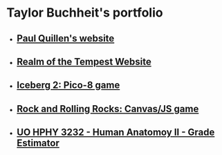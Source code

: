 # <h1>Taylor Buchheit's portfolio</h1>

<ul>
<li><h2><a href="https://7aylor.github.io/Paul%20Quillen%20Website/index.html">Paul Quillen's website</a></h2></li>

<li><h2><a href="https://github.com/7aylor/RealmOfTheTempest/blob/master/index.html">Realm of the Tempest Website</a></h2></li>

<li><h2><a href="https://7aylor.github.io/iceberg2/">Iceberg 2: Pico-8 game</a></h2></li>

<li><h2><a href="https://7aylor.github.io/OMGJam5/index.html">Rock and Rolling Rocks: Canvas/JS game</a></h2></li>

<li><h2><a href="https://7aylor.github.io/HPHY323-Human%20AnatomyII-GradeEstimator.html">UO HPHY 3232 - Human Anatomoy II - Grade Estimator</a></h2></li>

</ul>
